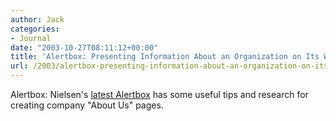 ```yaml
---
author: Jack
categories:
- Journal
date: "2003-10-27T08:11:12+00:00"
title: 'Alertbox: Presenting Information About an Organization on Its Website'
url: /2003/alertbox-presenting-information-about-an-organization-on-its-website/
---
```


Alertbox: Nielsen's [latest Alertbox][1] has some useful tips and research for creating company "About Us" pages.

 [1]: http://www.useit.com/alertbox/20031027.html ""
